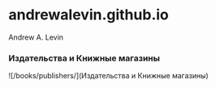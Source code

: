# andrewalevin.github.io
Andrew A. Levin


### Издательства и Книжные магазины

![/books/publishers/](Издательства и Книжные магазины)
